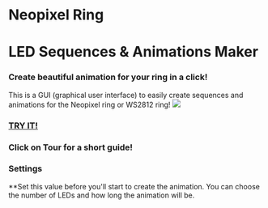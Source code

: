 # Neopixel Ring
# LED Sequences & Animations Maker
### Create beautiful animation for your ring in a click!
This is a GUI (graphical user interface) to easily create sequences and animations for the Neopixel ring or WS2812 ring!
![](http://i.imgur.com/2ywz6YT.gif)
### [TRY IT!](https://rawgit.com/makebit/Neopixel-Ring-LED-Sequences-and-Animations-Maker/master/index.html)
### Click on **Tour** for a short guide!

### Settings
**Set this value before you'll start to create the animation. You can choose the number of LEDs and how long the animation will be.